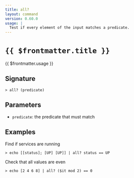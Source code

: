 ```yaml
---
title: all?
layout: command
version: 0.60.0
usage: |
  Test if every element of the input matches a predicate.
---
```


# `{{ $frontmatter.title }}`

<div style='white-space: pre-wrap;'>{{ $frontmatter.usage }}</div>

## Signature

`> all? (predicate)`

## Parameters

- `predicate`: the predicate that must match

## Examples

Find if services are running

```shell
> echo [[status]; [UP] [UP]] | all? status == UP
```

Check that all values are even

```shell
> echo [2 4 6 8] | all? ($it mod 2) == 0
```
